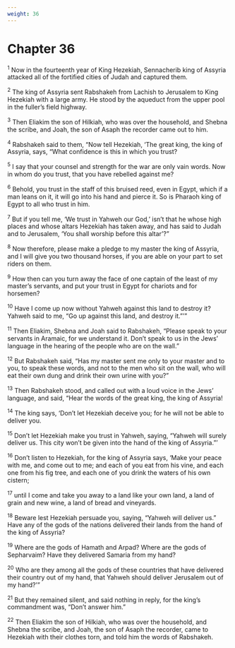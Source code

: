 ```yaml
---
weight: 36
---
```


# Chapter 36

<sup>1</sup> Now in the fourteenth year of King Hezekiah, Sennacherib king of Assyria attacked all of the fortified cities of Judah and captured them. 

<sup>2</sup> The king of Assyria sent Rabshakeh from Lachish to Jerusalem to King Hezekiah with a large army. He stood by the aqueduct from the upper pool in the fuller’s field highway. 

<sup>3</sup> Then Eliakim the son of Hilkiah, who was over the household, and Shebna the scribe, and Joah, the son of Asaph the recorder came out to him. 

<sup>4</sup> Rabshakeh said to them, “Now tell Hezekiah, ‘The great king, the king of Assyria, says, “What confidence is this in which you trust? 

<sup>5</sup> I say that your counsel and strength for the war are only vain words. Now in whom do you trust, that you have rebelled against me? 

<sup>6</sup> Behold, you trust in the staff of this bruised reed, even in Egypt, which if a man leans on it, it will go into his hand and pierce it. So is Pharaoh king of Egypt to all who trust in him. 

<sup>7</sup> But if you tell me, ‘We trust in Yahweh our God,’ isn’t that he whose high places and whose altars Hezekiah has taken away, and has said to Judah and to Jerusalem, ‘You shall worship before this altar’?” 

<sup>8</sup> Now therefore, please make a pledge to my master the king of Assyria, and I will give you two thousand horses, if you are able on your part to set riders on them. 

<sup>9</sup> How then can you turn away the face of one captain of the least of my master’s servants, and put your trust in Egypt for chariots and for horsemen? 

<sup>10</sup> Have I come up now without Yahweh against this land to destroy it? Yahweh said to me, “Go up against this land, and destroy it.”’” 

<sup>11</sup> Then Eliakim, Shebna and Joah said to Rabshakeh, “Please speak to your servants in Aramaic, for we understand it. Don’t speak to us in the Jews’ language in the hearing of the people who are on the wall.” 

<sup>12</sup> But Rabshakeh said, “Has my master sent me only to your master and to you, to speak these words, and not to the men who sit on the wall, who will eat their own dung and drink their own urine with you?” 

<sup>13</sup> Then Rabshakeh stood, and called out with a loud voice in the Jews’ language, and said, “Hear the words of the great king, the king of Assyria! 

<sup>14</sup> The king says, ‘Don’t let Hezekiah deceive you; for he will not be able to deliver you. 

<sup>15</sup> Don’t let Hezekiah make you trust in Yahweh, saying, “Yahweh will surely deliver us. This city won’t be given into the hand of the king of Assyria.”’ 

<sup>16</sup> Don’t listen to Hezekiah, for the king of Assyria says, ‘Make your peace with me, and come out to me; and each of you eat from his vine, and each one from his fig tree, and each one of you drink the waters of his own cistern; 

<sup>17</sup> until I come and take you away to a land like your own land, a land of grain and new wine, a land of bread and vineyards. 

<sup>18</sup> Beware lest Hezekiah persuade you, saying, “Yahweh will deliver us.” Have any of the gods of the nations delivered their lands from the hand of the king of Assyria? 

<sup>19</sup> Where are the gods of Hamath and Arpad? Where are the gods of Sepharvaim? Have they delivered Samaria from my hand? 

<sup>20</sup> Who are they among all the gods of these countries that have delivered their country out of my hand, that Yahweh should deliver Jerusalem out of my hand?’” 

<sup>21</sup> But they remained silent, and said nothing in reply, for the king’s commandment was, “Don’t answer him.” 

<sup>22</sup> Then Eliakim the son of Hilkiah, who was over the household, and Shebna the scribe, and Joah, the son of Asaph the recorder, came to Hezekiah with their clothes torn, and told him the words of Rabshakeh. 


